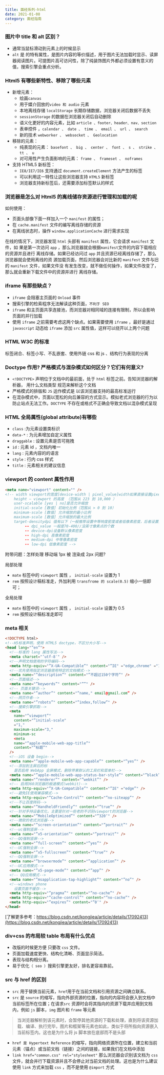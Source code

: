 ```yaml
---
title: 面经系列-html
date: 2021-01-08
category: 面经指南
---
```


### 图片中 title 和 alt 区别？

- 通常当⿏标滑动到元素上的时候显示
- `alt` 是 的特有属性，是图⽚内容的等价描述，⽤于图⽚⽆法加载时显示、读屏器阅读图⽚。可提图⽚⾼可访问性，除了纯装饰图⽚外都必须设置有意义的值，搜索引擎会重点分析。

### Html5 有哪些新特性、移除了哪些元素

- 新增元素：
  - 绘画`canvas`
  - 用于媒介回放的`video 和 audio` 元素
  - 本地离线存储 `localStorage` 长期存储数据，浏览器关闭后数据不丢失
  - `sessionStorage` 的数据在浏览器关闭后自动删除
  - 语义化更好的内容元素，比如 `article 、footer、header、nav、section`
  - 表单控件 ，`calendar 、 date 、 time 、 email 、 url 、 search`
  - 新的技术 `webworker 、 websocket 、 Geolocation`
- 移除的元素：
  - 纯表现的元素： `basefont 、 big 、 center 、 font 、 s 、 strike 、 tt 、 u`
  - 对可⽤性产⽣负⾯影响的元素： `frame 、 frameset 、 noframes`
- ⽀持 HTML5 新标签：
  - `IE8/IE7/IE6` ⽀持通过 `document.createElement` ⽅法产⽣的标签
  - 可以利⽤这⼀特性让这些浏览器⽀持 `HTML5` 新标签
  - 浏览器⽀持新标签后，还需要添加标签默认的样式

### 浏览器是怎么对 Html5 的离线储存资源进⾏管理和加载的呢

如何使⽤：

- ⻚⾯头部像下⾯⼀样加⼊⼀个 `manifest` 的属性；
- 在 `cache.manifest` ⽂件的编写离线存储的资源
- 在离线状态时，操作 `window.applicationCache` 进⾏需求实现

在线的情况下，浏览器发现 `html` 头部有 `manifest` 属性，它会请求 `manifest` ⽂件，如 果是第⼀次访问 `app` ，那么浏览器就会根据`manifest`⽂件的内容下载相应的资源并且进⾏ 离线存储。如果已经访问过 `app` 并且资源已经离线存储了，那么浏览器就会使⽤离线的资 源加载⻚⾯，然后浏览器会对⽐新的 `manifest` ⽂件与旧的 `manifest` ⽂件，如果⽂件没 有发⽣改变，就不做任何操作，如果⽂件改变了，那么就会重新下载⽂件中的资源并进⾏ 离线存储。

### iframe 有那些缺点？

- `iframe` 会阻塞主⻚⾯的 `Onload` 事件
- 搜索引擎的检索程序⽆法解读这种⻚⾯，`不利于 SEO`
- `iframe` 和主⻚⾯共享连接池，⽽浏览器对相同域的连接有限制，所以会影响⻚⾯的并⾏加载
- 使⽤ `iframe` 之前需要考虑这两个缺点。如果需要使⽤ `iframe` ，最好是通过`javascript` 动态给 `iframe` 添加 `src` 属性值，这样可以绕开以上两个问题

### HTML W3C 的标准

标签闭合、标签⼩写、不乱嵌套、使⽤外链 css 和 js 、结构⾏为表现的分离

### Doctype 作⽤? 严格模式与混杂模式如何区分？它们有何意义?

- `<!DOCTYPE>` 声明位于⽂档中的最前⾯，处于 `html` 标签之前。告知浏览器的解析器， ⽤什么⽂档类型 规范来解析这个⽂档
- 严格模式的排版和 `JS` 运作模式是 以该浏览器⽀持的最⾼标准运⾏
- 在混杂模式中，⻚⾯以宽松的向后兼容的⽅式显示。模拟⽼式浏览器的⾏为以防⽌站点⽆法⼯作。`DOCTYPE` 不存在或格式不正确会导致⽂档以混杂模式呈现

### HTML 全局属性(global attribute)有哪些

- `class` :为元素设置类标识
- `data-*` : 为元素增加⾃定义属性
- `draggable` : 设置元素是否可拖拽
- `id` : 元素 id ，⽂档内唯⼀
- `lang` : 元素内容的的语⾔
- `style` : ⾏内 css 样式
- `title` : 元素相关的建议信息

### viewport 的 content 属性作用

```html
<meta name="viewport" content="" />
<!-- width viewport的宽度[device-width | pixel_value]width如果直接设置pixel_value数值，大部分的安卓手机不支持，但是ios支持；
    height – viewport 的高度 （范围从 223 到 10,000 ）
    user-scalable [yes | no]是否允许缩放
    initial-scale [数值] 初始化比例（范围从 > 0 到 10）
    minimum-scale [数值] 允许缩放的最小比例
    maximum-scale [数值] 允许缩放的最大比例
    target-densitydpi 值有以下（一般推荐设置中等响度密度或者低像素密度，后者设置具体的值dpi_value，另外webkit内核已不准备再支持此属性）
         -- dpi_value 一般是70-400//没英寸像素点的个数
         -- device-dpi设备默认像素密度
         -- high-dpi 高像素密度
         -- medium-dpi 中等像素密度
         -- low-dpi 低像素密度 -->
```

附带问题：怎样处理 移动端 1px 被 渲染成 2px 问题?

局部处理

- `mate` 标签中的 `viewport` 属性 ， `initial-scale` 设置为 1
- `rem` 按照设计稿标准⾛，外加利⽤ `transfrome 的 scale(0.5)` 缩⼩⼀倍即可；

全局处理

- `mate` 标签中的 `viewport` 属性 ， `initial-scale` 设置为 0.5
- `rem` 按照设计稿标准⾛即可

### meta 相关

```html
<!DOCTYPE html>
<!--H5标准声明，使⽤ HTML5 doctype，不区分⼤⼩写-->
<head lang="”en”">
  <!--标准的 lang 属性写法-->
  <meta charset="’utf-8′" />
  <!--声明⽂档使⽤的字符编码-->
  <meta http-equiv="”X-UA-Compatible”" content="”IE" ="edge,chrome" ="1″" />
  <!--优先使用指定浏览器使用特定的文档模式-->
  <meta name="”description”" content="”不超过150个字符”" />
  <!--⻚⾯描述-->
  <meta name="”keywords”" content="””" />
  <!-- ⻚⾯关键词-->
  <meta name="”author”" content="”name," email@gmail.com” />
  <!--⽹⻚作者-->
  <meta name="”robots”" content="”index,follow”" />
  <!--搜索引擎抓取-->
  <meta
    name="”viewport”"
    content="”initial-scale"
    ="1,"
    maximum-scale="3,"
    minimum-sc
    <meta
    name="”apple-mobile-web-app-title”"
    content="”标题”"
  />
  <!--iOS 设备 begin-->
  <meta name="”apple-mobile-web-app-capable”" content="”yes”" />
  <!--添加到主屏后的标
    是否启⽤ WebApp 全屏模式，删除苹果默认的⼯具栏和菜单栏-->
  <meta name="”apple-mobile-web-app-status-bar-style”" content="”black”" />
  <meta name="”renderer”" content="”webkit”" />
  <!-- 启⽤360浏览器的极速模式(webkit)-->
  <meta http-equiv="”X-UA-Compatible”" content="”IE" ="edge”" />
  <!--避免IE使⽤兼容模式-->
  <meta http-equiv="”Cache-Control”" content="”no-siteapp”" />
  <!--不让百度转码-->
  <meta name="”HandheldFriendly”" content="”true”" />
  <!--针对⼿持设备优化，主要是针对一些老的不识别viewport的浏览器-->
  <meta name="”MobileOptimized”" content="”320″" />
  <!--微软的⽼式浏览器-->
  <meta name="”screen-orientation”" content="”portrait”" />
  <!--uc强制竖屏-->
  <meta name="”x5-orientation”" content="”portrait”" />
  <!--QQ强制竖屏-->
  <meta name="”full-screen”" content="”yes”" />
  <!--UC强制全屏-->
  <meta name="”x5-fullscreen”" content="”true”" />
  <!--QQ强制全屏-->
  <meta name="”browsermode”" content="”application”" />
  <!--UC应⽤模式-->
  <meta name="”x5-page-mode”" content="”app”" />
  <!-- QQ应⽤模式-->
  <meta name="”msapplication-tap-highlight”" content="”no”" />
  <!--windows phone
    设置⻚⾯不缓存-->
  <meta http-equiv="”pragma”" content="”no-cache”" />
  <meta http-equiv="”cache-control”" content="”no-cache”" />
  <meta http-equiv="”expires”" content="”0″" />
</head>
```

[了解更多参考：https://blog.csdn.net/kongjiea/article/details/17092413](https://blog.csdn.net/kongjiea/article/details/17092413)

### div+css 的布局较 table 布局有什么优点

- 改版的时候更⽅便 只要改 `css` ⽂件。
- ⻚⾯加载速度更快、结构化清晰、⻚⾯显示简洁。
- 表现与结构相分离。
- 易于优化`（ seo ）`搜索引擎更友好，排名更容易靠前。

### src 与 href 的区别

- `src` ⽤于替换当前元素，`href`⽤于在当前⽂档和引⽤资源之间确⽴联系。
- `src` 是 `source` 的缩写，指向外部资源的位置，指向的内容将会嵌⼊到⽂档中当前标签所在位置；在请求`src` 资源时会将其指向的资源下载并应⽤到⽂档内，例如 `js` 脚本，`img` 图⽚和 `frame` 等元素

> 当浏览器解析到该元素时，会暂停其他资源的下载和处理，直到将该资源加载、编译、执⾏完毕，图⽚和框架等元素也如此，类似于将所指向资源嵌⼊当前标签内。这也是为什么将 js 脚本放在底部⽽不是头部

- `href 是 Hypertext Reference` 的缩写，指向⽹络资源所在位置，建⽴和当前元素（锚点）或当前⽂档（链接）之间的链接，如果我们在⽂档中添加
- `link href="common.css" rel="stylesheet"` 那么浏览器会识别该⽂档为 `css` ⽂件，就会并⾏下载资源并且不会停⽌对当前⽂档的处理。这也是为什么建议使⽤ `link` ⽅式来加载 `css` ，⽽不是使⽤ `@import` ⽅式
